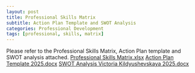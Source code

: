 ```yaml
---
layout: post
title: Professional Skills Matrix
subtitle: Action Plan Template and SWOT Analysis
categories: Professional Development
tags: [professional, skills, matrix]
---
```


Please refer to the Professional Skills Matrix, Action Plan template and SWOT analysis attached. 
[Professional Skills Matrix.xlsx](https://github.com/user-attachments/files/18563657/Professional.Skills.Matrix.xlsx)
[Action Plan Template 2025.docx](https://github.com/user-attachments/files/18564255/Action.Plan.Template.2025.docx)
[SWOT Analysis Victoria Kildyushevskaya 2025.docx](https://github.com/user-attachments/files/18564478/SWOT.Analysis.Victoria.Kildyushevskaya.2025.docx)
